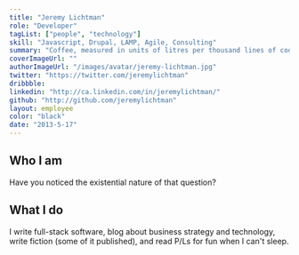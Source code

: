 ```yaml
---
title: "Jeremy Lichtman"
role: "Developer"
tagList: ["people", "technology"]
skill: "Javascript, Drupal, LAMP, Agile, Consulting"
summary: "Coffee, measured in units of litres per thousand lines of code."
coverImageUrl: ""
authorImageUrl: "/images/avatar/jeremy-lichtman.jpg"
twitter: "https://twitter.com/jeremylichtman"
dribbble:
linkedin: "http://ca.linkedin.com/in/jeremylichtman/"
github: "http://github.com/jeremylichtman"
layout: employee
color: "black"
date: "2013-5-17"
---
```


## Who I am

Have you noticed the existential nature of that question? 

## What I do

I write full-stack software, blog about business strategy and technology, write fiction (some of it published), and read P/Ls for fun when I can't sleep.
